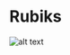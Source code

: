 # Rubiks

![alt text](https://upload.wikimedia.org/wikipedia/commons/1/19/Rubik%E2%80%99s_cube_colors.svg)




